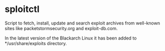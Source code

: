 sploitctl
=========

Script to fetch, install, update and search exploit archives from well-known
sites like packetstormsecurity.org and exploit-db.com.

In the latest version of the  Blackarch Linux it has been added to
*/usr/share/exploits directory.
